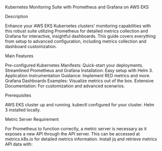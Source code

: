Kubernetes Monitoring Suite with Prometheus and Grafana on AWS EKS

Description

Enhance your AWS EKS Kubernetes clusters' monitoring capabilities with this robust suite utilizing Prometheus for detailed metrics collection and Grafana for interactive, insightful dashboards. This guide covers everything from setup to advanced configuration, including metrics collection and dashboard customization.

Main Features

  Pre-configured Kubernetes Manifests: Quick-start your deployments.
  Streamlined Prometheus and Grafana Installation: Easy setup with Helm 3.
  Application Instrumentation Guidance: Implement RED metrics and more.
  Grafana Dashboards Examples: Visualize metrics out of the box.
  Extensive Documentation: For customization and advanced scenarios.

Prerequisites

AWS EKS cluster up and running.
kubectl configured for your cluster.
Helm 3 installed locally.

Metric Server Requirement

For Prometheus to function correctly, a metric server is necessary as it exposes a new API through the API server. This can be accessed at metrics.k8s.io for detailed metrics information. Install jq and retrieve metrics API data with:
